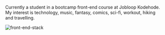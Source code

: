 Currently a student in a bootcamp front-end course at Jobloop Kodehode.
<br>
My interest is technology, music, fantasy, comics, sci-fi, workout, hiking and travelling. 
<br>




![front-end-stack](https://github.com/user-attachments/assets/2f03f9aa-5789-469e-8470-22604dc48ce4)
